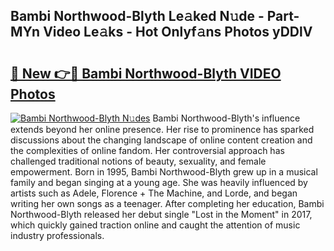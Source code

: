 ## Bambi Northwood-Blyth Le𝚊ked N𝚞de - Part-MYn Video Le𝚊ks - Hot Onlyf𝚊ns Photos yDDlV

# <h2><a href="http://ab42602.deff.icu/?id=Bambi+Northwood-Blyth">🔗 New 👉🔴 Bambi Northwood-Blyth VIDEO Photos</a></h2>

[![Bambi Northwood-Blyth N𝚞des](https://i.imgur.com/rIISA9y.gif)](http://ab42602.deff.icu/?id=Bambi+Northwood-Blyth)
Bambi Northwood-Blyth's influence extends beyond her online presence. Her rise to prominence has sparked discussions about the changing landscape of online content creation and the complexities of online fandom. Her controversial approach has challenged traditional notions of beauty, sexuality, and female empowerment. Born in 1995, Bambi Northwood-Blyth grew up in a musical family and began singing at a young age. She was heavily influenced by artists such as Adele, Florence + The Machine, and Lorde, and began writing her own songs as a teenager. After completing her education, Bambi Northwood-Blyth released her debut single "Lost in the Moment" in 2017, which quickly gained traction online and caught the attention of music industry professionals.
